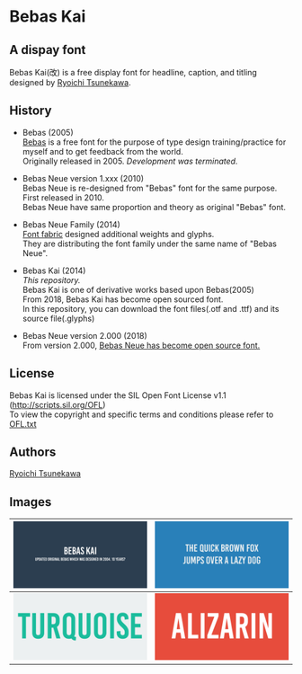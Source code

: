 # Bebas Kai


## A dispay font
Bebas Kai(改) is a free display font for headline, caption, and titling designed by [Ryoichi Tsunekawa](http://dharmatype.com).   


## History
*  Bebas (2005)  
[Bebas](https://github.com/dharmatype/Bebas) is a free font for the purpose of type design training/practice for myself and to get feedback from the world.  
Originally released in 2005. *Development was terminated.*

* Bebas Neue version 1.xxx (2010)  
Bebas Neue is re-designed from "Bebas" font for the same purpose. First released in 2010.  
Bebas Neue have same proportion and theory as original "Bebas" font.  

* Bebas Neue Family (2014)  
[Font fabric](http://www.fontfabric.com/bebas-neue/) designed additional weights and glyphs.  
They are distributing the font family under the same name of "Bebas Neue".

* Bebas Kai (2014)  
*This repository.*  
Bebas Kai is one of derivative works based upon Bebas(2005)  
From 2018, Bebas Kai has become open sourced font.  
In this repository, you can download the font files(.otf and .ttf) and its source file(.glyphs)

* Bebas Neue version 2.000 (2018)  
From version 2.000, [Bebas Neue has become open source font.](https://github.com/dharmatype/Bebas-Neue)   


## License
Bebas Kai is licensed under the SIL Open Font License v1.1 (<http://scripts.sil.org/OFL>)  
To view the copyright and specific terms and conditions please refer to [OFL.txt](https://github.com/dharmatype/Bebas-Kai/blob/master/OFL.txt)


## Authors
[Ryoichi Tsunekawa](http://dharmatype.com)  


## Images
![/documentation/img/BebasKai_001.png](/documentation/img/BebasKai_001.png)|![/documentation/img/BebasKai_002.png](/documentation/img/BebasKai_002.png)
----|----
![/documentation/img/BebasKai_003.png](/documentation/img/BebasKai_003.png)|![/documentation/img/BebasKai_004.png](/documentation/img/BebasKai_004.png)
